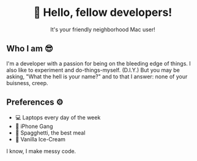 <div align="center">
  <h1>👋 Hello, fellow developers!</h1>
  <p>It's your friendly neighborhood Mac user!</p>
</div>

## Who I am 😎
I'm a developer with a passion for being on the bleeding edge of things. I also like to experiment and do-things-myself. (D.I.Y.) But you may be asking, "What the hell is your name?" and to that I answer: none of your buisness, creep.

## Preferences ⚙️
- 💻 Laptops every day of the week
- 🍎 iPhone Gang
- 🍝 Spagghetti, the best meal
- 🌸 Vanilla Ice-Cream

I know, I make messy code.